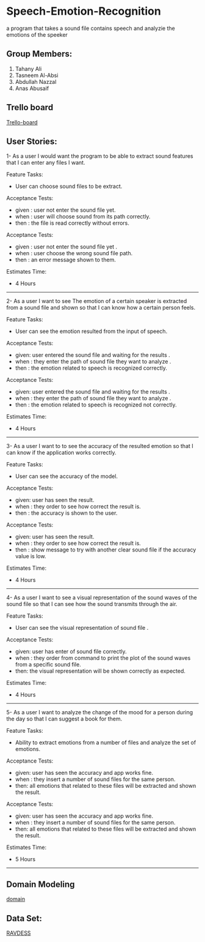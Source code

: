 # Speech-Emotion-Recognition

a program that takes a sound file contains speech and analyzie the emotions of the speeker

## Group Members:

1. Tahany Ali
2. Tasneem Al-Absi
3. Abdullah Nazzal
4. Anas Abusaif


## Trello board

[Trello-board](https://trello.com/b/gnFGr9Nu/speech-emotion-recognition)

## User Stories:

1- As a user I would want the program to be able to extract sound features that I can enter any files I want.

Feature Tasks:

- User can choose sound files to be extract.

Acceptance Tests:

- given : user not enter the sound file yet.
- when : user will choose sound from its path correctly.
- then : the file is read correctly without errors.

Acceptance Tests:

- given : user not enter the sound file yet  .
- when : user choose the wrong sound file path.
- then : an error message shown to them.

Estimates Time:

- 4 Hours

***

2- As a user I want to see The emotion of a certain speaker is extracted from a sound file and shown so that I can know how a certain person feels.

Feature Tasks:

- User can see the emotion resulted from the input of speech.

Acceptance Tests:

- given: user entered the sound file and waiting for the results .
- when : they enter the path of sound file they want to analyze .
- then :  the emotion related to speech is recognized correctly.

Acceptance Tests:

- given: user entered the sound file and waiting for the results .
- when : they enter the path of sound file they want to analyze .
- then :  the emotion related to speech is recognized not correctly.

Estimates Time:

- 4 Hours

***

3- As a user I want to to see the accuracy of the resulted emotion so that I can know if the application works correctly.

Feature Tasks:

- User can see the accuracy of the model.

Acceptance Tests:

- given: user has seen the result.
- when : they order to see how correct the result is.
- then :  the accuracy is shown to the user.

Acceptance Tests:

- given: user has seen the result.
- when : they order to see how correct the result is.
- then : show message to try with another clear sound file if the accuracy value is low.

Estimates Time:

- 4 Hours

***

4- As a user I want to see a visual representation of the sound waves of the sound file so that I can see how the sound transmits through the air.

Feature Tasks:

- User can see the visual representation of sound file .

Acceptance Tests:

- given: user has enter of sound file correctly.
- when : they order from command to print the plot of the sound waves from a specific sound file.
- then: the visual representation will be shown correctly as expected.

Estimates Time:

- 4 Hours

***
5- As a user I want to analyze the change of the mood for a person during the day so that I can suggest a book for them.

Feature Tasks:

- Ability to extract emotions from a number of files and analyze the set of emotions.

Acceptance Tests:

- given: user has seen the accuracy and app works fine. 
- when : they insert a number of sound files for the same person.
- then: all emotions that related to these files will be extracted and shown the result.

Acceptance Tests:

- given: user has seen the accuracy and app works fine. 
- when : they insert a number of sound files for the same person.
- then: all emotions that related to these files will be extracted and shown the result.

Estimates Time:

- 5 Hours

***


## Domain Modeling
[domain](https://miro.com/app/board/o9J_llx5lAA=/?invite_link_id=407537396113)

## Data Set:
[RAVDESS](https://www.kaggle.com/uwrfkaggler/ravdess-emotional-speech-audio)
